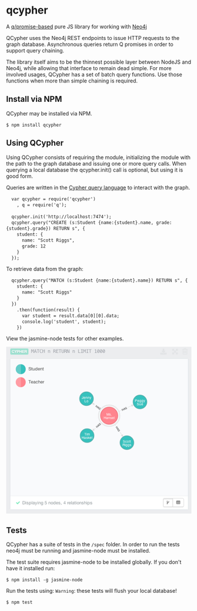 # qcypher

A [q/promise-based](http://documentup.com/kriskowal/q) pure JS library for working with [Neo4j](http://www.neo4j.org)

QCypher uses the Neo4j REST endpoints to issue HTTP requests to the graph database.  Asynchronous queries return Q promises in order to support query chaining.

The library itself aims to be the thinnest possible layer between NodeJS and Neo4j, while allowing that interface to remain dead simple. For more involved usages, QCypher has a set of batch query functions.  Use those functions when more than simple chaining is required.
  
## Install via NPM
QCypher may be installed via NPM.

    $ npm install qcypher

## Using QCypher

Using QCypher consists of requiring the module, initializing the module with the path to the graph database and issuing one or more query calls.
When querying a local database the qcypher.init() call is optional, but using it is good form.

Queries are written in the [Cypher query language](http://www.neo4j.org/learn/cypher) to interact with the graph.

```
  var qcypher = require('qcypher')
    , q = require('q');

  qcypher.init('http://localhost:7474');
  qcypher.query("CREATE (s:Student {name:{student}.name, grade:{student}.grade}) RETURN s", {
    student: {
      name: "Scott Riggs",
      grade: 12
    }
  });
```

To retrieve data from the graph:

```
  qcypher.query("MATCH (s:Student {name:{student}.name}) RETURN s", {
    student: {
      name: "Scott Riggs"
    }
  })
    .then(function(result) {
      var student = result.data[0][0].data;
      console.log('student', student);
    })
```

View the jasmine-node tests for other examples.

![image](./images/student_graph_db.png)

## Tests
QCypher has a suite of tests in the `/spec` folder. In order to run the tests neo4j must be running and jasmine-node must be installed.

The test suite requires jasmine-node to be installed globally. If you don't have it installed run:

    $ npm install -g jasmine-node
    
Run the tests using:
`Warning`: these tests will flush your local database!

    $ npm test

